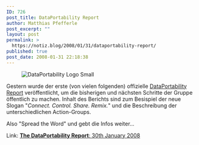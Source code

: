 ```yaml
---
ID: 726
post_title: DataPortability Report
author: Matthias Pfefferle
post_excerpt: ""
layout: post
permalink: >
  https://notiz.blog/2008/01/31/dataportability-report/
published: true
post_date: 2008-01-31 22:18:38
---
```

<!-- wp:image {"align":"right"} -->
<figure class="wp-block-image alignright"><img src="https://notiz.blog/wp-content/uploads/2008/01/icon.png" alt="DataPortability Logo Small" /></figure>
<!-- /wp:image -->

<!-- wp:paragraph -->
<p>Gestern wurde der erste (von vielen folgenden) offizielle <a href="http://groups.google.com/group/dataportabilityactionevangelism/web/the-dataportability-report-january-2008">DataPortability Report</a> veröffentlicht, um die bisherigen und nächsten Schritte der Gruppe öffentlich zu machen. Inhalt des Berichts sind zum Besispiel der neue Slogan "<em>Connect. Control. Share. Remix.</em>" und die Beschreibung der unterschiedlichen Action-Groups.</p>
<!-- /wp:paragraph -->

<!-- wp:paragraph -->
<p>Also "Spread the Word" und gebt die Infos weiter...</p>
<!-- /wp:paragraph -->

<!-- wp:paragraph -->
<p>Link: <a href="http://groups.google.com/group/dataportabilityactionevangelism/web/the-dataportability-report-january-2008"><strong>The DataPortability Report</strong>: 30th January 2008</a></p>
<!-- /wp:paragraph -->